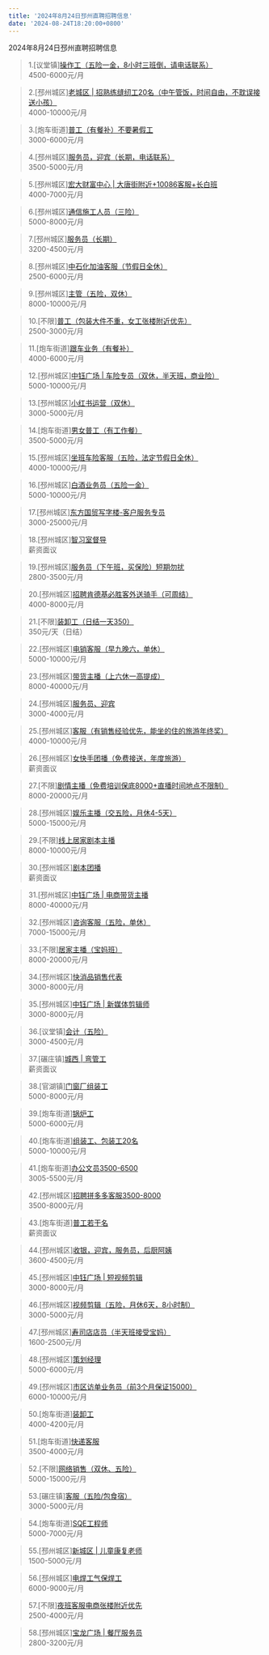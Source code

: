 ```yaml
---
title: '2024年8月24日邳州直聘招聘信息'
date: '2024-08-24T18:20:00+0800'
---
```

2024年8月24日邳州直聘招聘信息
<!--more-->
>1.[议堂镇][操作工（五险一金，8小时三班倒，请电话联系）](https://www.pizhouzhipin.com/job/33221)<br>
>4500-6000元/月

>2.[邳州城区][老城区 | 招熟练缝纫工20名（中午管饭，时间自由，不耽误接送小孩）](https://www.pizhouzhipin.com/job/36976)<br>
>4000-10000元/月

>3.[炮车街道][普工（有餐补）不要暑假工](https://www.pizhouzhipin.com/job/35718)<br>
>3000-6000元/月

>4.[邳州城区][服务员，迎宾（长期，电话联系）](https://www.pizhouzhipin.com/job/18321)<br>
>3500-5000元/月

>5.[邳州城区][宏大财富中心 | 大唐街附近+10086客服+长白班](https://www.pizhouzhipin.com/job/22961)<br>
>4000-7000元/月

>6.[邳州城区][通信施工人员（三险）](https://www.pizhouzhipin.com/job/17663)<br>
>5000-8000元/月

>7.[邳州城区][服务员（长期）](https://www.pizhouzhipin.com/job/21640)<br>
>3200-4500元/月

>8.[邳州城区][中石化加油客服（节假日全休）](https://www.pizhouzhipin.com/job/30514)<br>
>2500-6000元/月

>9.[邳州城区][主管（五险，双休）](https://www.pizhouzhipin.com/job/33748)<br>
>8000-10000元/月

>10.[不限][普工（包装大件不重，女工张楼附近优先）](https://www.pizhouzhipin.com/job/36391)<br>
>2500-3000元/月

>11.[炮车街道][跟车业务（有餐补）](https://www.pizhouzhipin.com/job/35671)<br>
>4000-6000元/月

>12.[邳州城区][中钰广场 | 车险专员（双休，半天班，商业险）](https://www.pizhouzhipin.com/job/27599)<br>
>5000-10000元/月

>13.[邳州城区][小红书运营（双休）](https://www.pizhouzhipin.com/job/34891)<br>
>3000-5000元/月

>14.[炮车街道][男女普工（有工作餐）](https://www.pizhouzhipin.com/job/25943)<br>
>3500-5000元/月

>15.[邳州城区][坐班车险客服（五险，法定节假日全休）](https://www.pizhouzhipin.com/job/30881)<br>
>4000-10000元/月

>16.[邳州城区][白酒业务员（五险一金）](https://www.pizhouzhipin.com/job/30911)<br>
>5000-10000元/月

>17.[邳州城区][东方国贸写字楼-客户服务专员](https://www.pizhouzhipin.com/job/36816)<br>
>3000-25000元/月

>18.[邳州城区][智习室督导](https://www.pizhouzhipin.com/job/36942)<br>
>薪资面议

>19.[邳州城区][服务员（下午班，买保险）短期勿扰](https://www.pizhouzhipin.com/job/36589)<br>
>2800-3500元/月

>20.[邳州城区][招聘肯德基必胜客外送骑手（可周结）](https://www.pizhouzhipin.com/job/32572)<br>
>4000-8000元/月

>21.[不限][装卸工（日结一天350）](https://www.pizhouzhipin.com/job/36535)<br>
>350元/天（日结）

>22.[邳州城区][电销客服（早九晚六，单休）](https://www.pizhouzhipin.com/job/35969)<br>
>5000-10000元/月

>23.[邳州城区][带货主播（上六休一高提成）](https://www.pizhouzhipin.com/job/32865)<br>
>8000-40000元/月

>24.[邳州城区][服务员、迎宾](https://www.pizhouzhipin.com/job/32042)<br>
>3000-4000元/月

>25.[邳州城区][客服（有销售经验优先，能坐的住的旅游年终奖）](https://www.pizhouzhipin.com/job/21476)<br>
>4000-10000元/月

>26.[邳州城区][女快手团播（免费接送，年度旅游）](https://www.pizhouzhipin.com/job/36210)<br>
>薪资面议

>27.[不限][剧情主播（免费培训保底8000+直播时间地点不限制）](https://www.pizhouzhipin.com/job/36887)<br>
>8000-20000元/月

>28.[邳州城区][娱乐主播（交五险，月休4-5天）](https://www.pizhouzhipin.com/job/36359)<br>
>5000-15000元/月

>29.[不限][线上居家剧本主播](https://www.pizhouzhipin.com/job/36885)<br>
>8000-10000元/月

>30.[邳州城区][剧本团播](https://www.pizhouzhipin.com/job/36701)<br>
>薪资面议

>31.[邳州城区][中钰广场 | 电商带货主播](https://www.pizhouzhipin.com/job/36966)<br>
>8000-40000元/月

>32.[邳州城区][咨询客服（五险，单休）](https://www.pizhouzhipin.com/job/34244)<br>
>7000-15000元/月

>33.[不限][居家主播（宝妈班）](https://www.pizhouzhipin.com/job/36886)<br>
>8000-20000元/月

>34.[邳州城区][快消品销售代表](https://www.pizhouzhipin.com/job/36964)<br>
>3000-8000元/月

>35.[邳州城区][中钰广场 | 新媒体剪辑师](https://www.pizhouzhipin.com/job/33752)<br>
>3000-8000元/月

>36.[议堂镇][会计（五险）](https://www.pizhouzhipin.com/job/32208)<br>
>3000-4500元/月

>37.[碾庄镇][城西 | 弯管工](https://www.pizhouzhipin.com/job/36735)<br>
>薪资面议

>38.[官湖镇][门窗厂组装工](https://www.pizhouzhipin.com/job/21776)<br>
>5000-8000元/月

>39.[炮车街道][锅炉工](https://www.pizhouzhipin.com/job/33951)<br>
>5000-6000元/月

>40.[炮车街道][组装工、包装工20名](https://www.pizhouzhipin.com/job/36719)<br>
>5000-10000元/月

>41.[炮车街道][办公文员3500-6500](https://www.pizhouzhipin.com/job/25661)<br>
>3005-5500元/月

>42.[邳州城区][招聘拼多多客服3500-8000](https://www.pizhouzhipin.com/job/36722)<br>
>3500-8000元/月

>43.[炮车街道][普工若干名](https://www.pizhouzhipin.com/job/36977)<br>
>薪资面议

>44.[邳州城区][收银，迎宾，服务员，后厨阿姨](https://www.pizhouzhipin.com/job/32495)<br>
>3600-4500元/月

>45.[邳州城区][中钰广场 | 短视频剪辑](https://www.pizhouzhipin.com/job/33751)<br>
>3000-8000元/月

>46.[邳州城区][视频剪辑（五险，月休6天，8小时制）](https://www.pizhouzhipin.com/job/10931)<br>
>3000-5000元/月

>47.[邳州城区][寿司店店员（半天班接受宝妈）](https://www.pizhouzhipin.com/job/36664)<br>
>1600-2500元/月

>48.[邳州城区][策划经理](https://www.pizhouzhipin.com/job/35797)<br>
>5000-6000元/月

>49.[邳州城区][市区访单业务员（前3个月保证15000）](https://www.pizhouzhipin.com/job/36082)<br>
>6000-10000元/月

>50.[炮车街道][装卸工](https://www.pizhouzhipin.com/job/25920)<br>
>4000-4200元/月

>51.[炮车街道][快递客服](https://www.pizhouzhipin.com/job/30626)<br>
>3500-4000元/月

>52.[不限][网络销售（双休、五险）](https://www.pizhouzhipin.com/job/33564)<br>
>5000-15000元/月

>53.[碾庄镇][客服（五险/包食宿）](https://www.pizhouzhipin.com/job/35352)<br>
>3000-5000元/月

>54.[炮车街道][SQE工程师](https://www.pizhouzhipin.com/job/36823)<br>
>5000-7000元/月

>55.[邳州城区][新城区 | 儿童康复老师](https://www.pizhouzhipin.com/job/36954)<br>
>1500-5000元/月

>56.[邳州城区][电焊工气保焊工](https://www.pizhouzhipin.com/job/1404)<br>
>6000-9000元/月

>57.[不限][夜班客服电商张楼附近优先](https://www.pizhouzhipin.com/job/36510)<br>
>2500-4000元/月

>58.[邳州城区][宝龙广场 | 餐厅服务员](https://www.pizhouzhipin.com/job/36970)<br>
>2800-3200元/月

